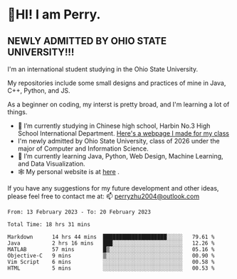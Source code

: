 # 🌄HI! I am Perry. <br> #
## NEWLY ADMITTED BY OHIO STATE UNIVERSITY!!! ##  
I'm an international student studying in the Ohio State University. <br>

My repositories include some small designs and practices of mine in Java, C++, Python, and JS. <br>

As a beginner on coding, my interst is pretty broad, and I'm learning a lot of things. <br>
- 🔭 I’m currently studying in Chinese high school, Harbin No.3 High School International Department. [Here's a webpage I made for my class](https://perry2004.github.io/weirdos/)
- I'm newly admitted by Ohio State University, class of 2026 under the major of Computer and Information Science. 
- 🌱 I’m currently learning Java, Python, Web Design, Machine Learning, and Data Visualization. 
- 🕸️ My personal website is at <a href="https://zhu-yp.cn">here</a> .  

If you have any suggestions for my future development and other ideas, please feel free to contact me at: 📫 [perryzhu2004@outlook.com](mailto:perryzhu2004@outlook.com)

<!--START_SECTION:waka-->

```text
From: 13 February 2023 - To: 20 February 2023

Total Time: 18 hrs 31 mins

Markdown      14 hrs 44 mins  ████████████████████░░░░░   79.61 %
Java          2 hrs 16 mins   ███░░░░░░░░░░░░░░░░░░░░░░   12.26 %
MATLAB        57 mins         █▒░░░░░░░░░░░░░░░░░░░░░░░   05.16 %
Objective-C   9 mins          ▒░░░░░░░░░░░░░░░░░░░░░░░░   00.90 %
Vim Script    6 mins          ░░░░░░░░░░░░░░░░░░░░░░░░░   00.58 %
HTML          5 mins          ░░░░░░░░░░░░░░░░░░░░░░░░░   00.53 %
```

<!--END_SECTION:waka-->